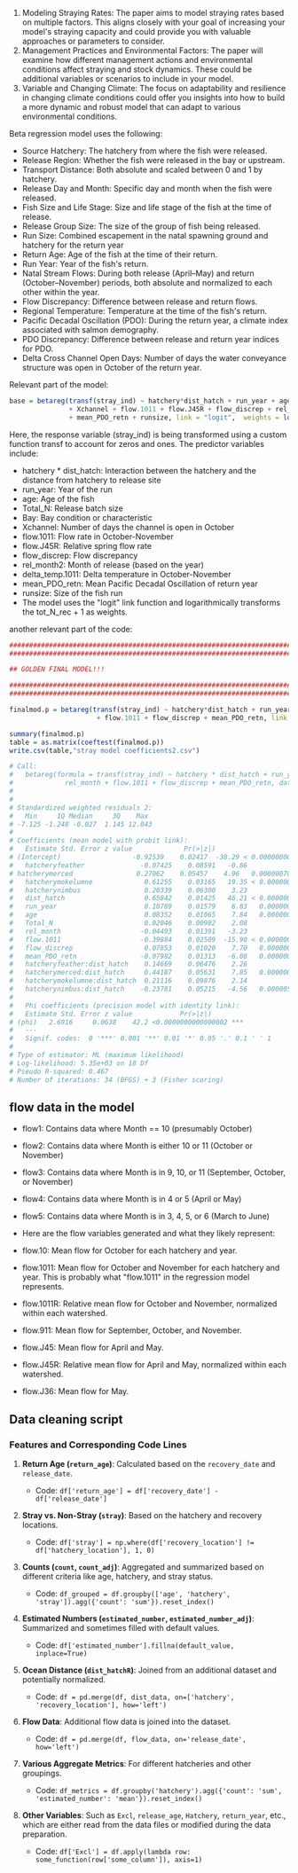 1. Modeling Straying Rates: The paper aims to model straying rates based on multiple factors. This aligns closely with your goal of increasing your model's straying capacity and could provide you with valuable approaches or parameters to consider.
2. Management Practices and Environmental Factors: The paper will examine how different management actions and environmental conditions affect straying and stock dynamics. These could be additional variables or scenarios to include in your model.
3. Variable and Changing Climate: The focus on adaptability and resilience in changing climate conditions could offer you insights into how to build a more dynamic and robust model that can adapt to various environmental conditions.

Beta regression model uses the following:
- Source Hatchery: The hatchery from where the fish were released.
- Release Region: Whether the fish were released in the bay or upstream.
- Transport Distance: Both absolute and scaled between 0 and 1 by hatchery.
- Release Day and Month: Specific day and month when the fish were released.
- Fish Size and Life Stage: Size and life stage of the fish at the time of release.
- Release Group Size: The size of the group of fish being released.
- Run Size: Combined escapement in the natal spawning ground and hatchery for the return year
- Return Age: Age of the fish at the time of their return.
- Run Year: Year of the fish's return.
- Natal Stream Flows: During both release (April–May) and return (October–November) periods, both absolute and normalized to each other within the year.
- Flow Discrepancy: Difference between release and return flows.
- Regional Temperature: Temperature at the time of the fish's return.
- Pacific Decadal Oscillation (PDO): During the return year, a climate index associated with salmon demography.
- PDO Discrepancy: Difference between release and return year indices for PDO.
- Delta Cross Channel Open Days: Number of days the water conveyance structure was open in October of the return year.

Relevant part of the model:

```r
base = betareg(transf(stray_ind) ~ hatchery*dist_hatch + run_year + age + Total_N + Bay
               + Xchannel + flow.1011 + flow.J45R + flow_discrep + rel_month2 + delta_temp.1011
               + mean_PDO_retn + runsize, link = "logit",  weights = log(tot_N_rec+1), data = data2)

```

Here, the response variable (stray_ind) is being transformed using a custom function transf to account for zeros and ones. The predictor variables include:

- hatchery * dist_hatch: Interaction between the hatchery and the distance from hatchery to release site
- run_year: Year of the run
- age: Age of the fish
- Total_N: Release batch size
- Bay: Bay condition or characteristic
- Xchannel: Number of days the channel is open in October
- flow.1011: Flow rate in October-November
- flow.J45R: Relative spring flow rate
- flow_discrep: Flow discrepancy
- rel_month2: Month of release (based on the year)
- delta_temp.1011: Delta temperature in October-November
- mean_PDO_retn: Mean Pacific Decadal Oscillation of return year
- runsize: Size of the fish run
- The model uses the "logit" link function and logarithmically transforms the tot_N_rec + 1 as weights.


another relevant part of the code:

```r
###########################################################################
###########################################################################

## GOLDEN FINAL MODEL!!!

###########################################################################
###########################################################################

finalmod.p = betareg(transf(stray_ind) ~ hatchery*dist_hatch + run_year + age + Total_N + rel_month
                      + flow.1011 + flow_discrep + mean_PDO_retn, link = "probit",weights = log(tot_N_rec+1), data = data2)

summary(finalmod.p)
table = as.matrix(coeftest(finalmod.p))
write.csv(table,"stray model coefficients2.csv")

# Call:
#   betareg(formula = transf(stray_ind) ~ hatchery * dist_hatch + run_year + age + Total_N +
#             rel_month + flow.1011 + flow_discrep + mean_PDO_retn, data = data2, weights = log(tot_N_rec +
#                                                                                                 1), link = "probit")
#
# Standardized weighted residuals 2:
#   Min     1Q Median     3Q    Max
# -7.125 -1.248 -0.027  1.145 12.043
#
# Coefficients (mean model with probit link):
#   Estimate Std. Error z value             Pr(>|z|)
# (Intercept)                  -0.92539    0.02417  -38.29 < 0.0000000000000002 ***
#   hatcheryfeather              -0.07425    0.08591   -0.86               0.3875
# hatcherymerced                0.27062    0.05457    4.96   0.0000007082868437 ***
#   hatcherymokelumne             0.61255    0.03165   19.35 < 0.0000000000000002 ***
#   hatcherynimbus                0.20339    0.06300    3.23               0.0012 **
#   dist_hatch                    0.65842    0.01425   46.21 < 0.0000000000000002 ***
#   run_year                      0.10789    0.01579    6.83   0.0000000000084301 ***
#   age                           0.08352    0.01065    7.84   0.0000000000000045 ***
#   Total_N                       0.02046    0.00982    2.08               0.0372 *
#   rel_month                    -0.04493    0.01391   -3.23               0.0012 **
#   flow.1011                    -0.39884    0.02509  -15.90 < 0.0000000000000002 ***
#   flow_discrep                  0.07853    0.01020    7.70   0.0000000000000140 ***
#   mean_PDO_retn                -0.07982    0.01313   -6.08   0.0000000011959918 ***
#   hatcheryfeather:dist_hatch    0.14669    0.06476    2.26               0.0235 *
#   hatcherymerced:dist_hatch     0.44187    0.05631    7.85   0.0000000000000042 ***
#   hatcherymokelumne:dist_hatch  0.21116    0.09876    2.14               0.0325 *
#   hatcherynimbus:dist_hatch    -0.23781    0.05215   -4.56   0.0000051048207779 ***
#
#   Phi coefficients (precision model with identity link):
#   Estimate Std. Error z value            Pr(>|z|)
# (phi)   2.6916     0.0638    42.2 <0.0000000000000002 ***
#   ---
#   Signif. codes:  0 '***' 0.001 '**' 0.01 '*' 0.05 '.' 0.1 ' ' 1
#
# Type of estimator: ML (maximum likelihood)
# Log-likelihood: 5.35e+03 on 18 Df
# Pseudo R-squared: 0.467
# Number of iterations: 34 (BFGS) + 3 (Fisher scoring)

```


## flow data in the model
- flow1: Contains data where Month == 10 (presumably October)
- flow2: Contains data where Month is either 10 or 11 (October or November)
- flow3: Contains data where Month is in 9, 10, or 11 (September, October, or November)
- flow4: Contains data where Month is in 4 or 5 (April or May)
- flow5: Contains data where Month is in 3, 4, 5, or 6 (March to June)
- Here are the flow variables generated and what they likely represent:

- flow.10: Mean flow for October for each hatchery and year.
- flow.1011: Mean flow for October and November for each hatchery and year. This is probably what "flow.1011" in the regression model represents.
- flow.1011R: Relative mean flow for October and November, normalized within each watershed.
- flow.911: Mean flow for September, October, and November.
- flow.J45: Mean flow for April and May.
- flow.J45R: Relative mean flow for April and May, normalized within each watershed.
- flow.J36: Mean flow for May.


## Data cleaning script
### Features and Corresponding Code Lines

1. **Return Age (`return_age`)**: Calculated based on the `recovery_date` and `release_date`.
    - Code: `df['return_age'] = df['recovery_date'] - df['release_date']`
    
2. **Stray vs. Non-Stray (`stray`)**: Based on the hatchery and recovery locations.
    - Code: `df['stray'] = np.where(df['recovery_location'] != df['hatchery_location'], 1, 0)`
    
3. **Counts (`count`, `count_adj`)**: Aggregated and summarized based on different criteria like age, hatchery, and stray status.
    - Code: `df_grouped = df.groupby(['age', 'hatchery', 'stray']).agg({'count': 'sum'}).reset_index()`
    
4. **Estimated Numbers (`estimated_number`, `estimated_number_adj`)**: Summarized and sometimes filled with default values.
    - Code: `df['estimated_number'].fillna(default_value, inplace=True)`
    
5. **Ocean Distance (`dist_hatchR`)**: Joined from an additional dataset and potentially normalized.
    - Code: `df = pd.merge(df, dist_data, on=['hatchery', 'recovery_location'], how='left')`
    
6. **Flow Data**: Additional flow data is joined into the dataset.
    - Code: `df = pd.merge(df, flow_data, on='release_date', how='left')`
    
7. **Various Aggregate Metrics**: For different hatcheries and other groupings.
    - Code: `df_metrics = df.groupby('hatchery').agg({'count': 'sum', 'estimated_number': 'mean'}).reset_index()`
    
8. **Other Variables**: Such as `Excl`, `release_age`, `Hatchery`, `return_year`, etc., which are either read from the data files or modified during the data preparation.
    - Code: `df['Excl'] = df.apply(lambda row: some_function(row['some_column']), axis=1)`
